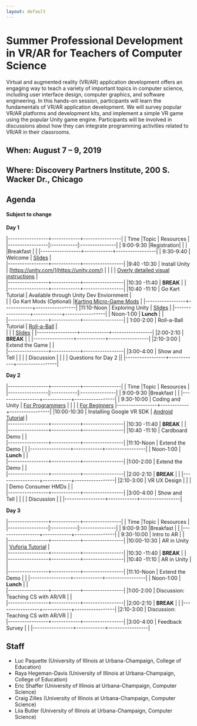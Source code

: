 ```yaml
---
layout: default
---
```

# Summer Professional Development in VR/AR for Teachers of Computer Science

Virtual and augmented reality (VR/AR) application development offers an engaging way to teach a variety of important topics in computer science, including user interface design, computer graphics, and software engineering. In this hands-on session, participants will learn the fundamentals of VR/AR application development. We will survey popular VR/AR platforms and development kits, and implement a simple VR game using the popular Unity game engine. Participants will be involved in discussions about how they can integrate programming activities related to VR/AR in their classrooms.

## When: August 7 – 9, 2019

## Where: Discovery Partners Institute, 200 S. Wacker Dr., Chicago

## Agenda
#### Subject to change ####
**Day 1**

|-----------------+------------+----------------|
| Time            |Topic       |      Resources |
|-----------------|:-----------|:---------------|
| 9:00-9:30       |Registration|     | 
|      |Breakfast       |     | 
|-----------------+------------+-----------------|
| 9:30-9:40     | Welcome           | [Slides](https://github.com/SchoolOfGames/SchoolOfGames.github.io/raw/master/Welcome.pptx)                |                            
|-----------------+------------+-----------------|
|9:40 -10:30     | Install Unity |  [https://unity.com/](https://unity.com/)            |
|                 |               |  [Overly detailed visual instructions](/assets/unity_install.pdf)            |      
|-----------------+------------+-----------------|
|10:30 -11:40     |  **BREAK**    |     |
|-----------------+------------+-----------------|
|10:40 -11:10    | Go Kart Tutorial        | Available through Unity Dev Enviornment |   
|                | Go Kart Mods (Optional) |[Karting Micro-Game Mods](https://learn.unity.com/project/karting-template?courseId=5c59cf22edbc2a001f59aa5d)                         |
|-----------------+------------+-----------------|
|11:10-Noon       | Exploring Unity | [Slides](https://github.com/SchoolOfGames/SchoolOfGames.github.io/raw/master/Exploring%20Unity.pptx)     |
|-----------------+------------+-----------------|
| Noon-1:00     | **Lunch**       |              |  
|-----------------+------------+-----------------|
| 1:00-2:00     | Roll-a-Ball Tutorial            | [Roll-a-Ball](https://learn.unity.com/project/roll-a-ball-tutorial) |   
|               |                                 | [Slides](https://github.com/SchoolOfGames/SchoolOfGames.github.io/raw/master/Roll-A-Ball.pptx)  |
|-----------------+------------+-----------------|
|2:00-2:10    |  **BREAK**    |     |
|-----------------+------------+-----------------|
|2:10-3:00    |  Extend the Game    |             |                
|-----------------+------------+-----------------|
|3:00-4:00      | Show and Tell |              |
|               | Discussion    |              |
|               | Questions for Day 2 ||
|-----------------+------------+-----------------|

**Day 2**

|-----------------+------------+----------------|
| Time            |Topic       |      Resources |
|-----------------|:-----------|:---------------|
| 9:00-9:30       |Breakfast       |     | 
|-----------------+------------+-----------------|
| 9:30-10:00     | Coding and Unity     |   [For Programmers](https://unity3d.com/programming-in-unity)              | 
|                |                      |   [For Beginners](https://learn.unity.com/tutorial/coding-in-unity-for-the-absolute-beginner#)
|-----------------+------------+-----------------|
|10:00-10:30     |  Installing Google VR SDK     | [Android Tutorial](https://developers.google.com/vr/develop/unity/get-started-android)                |  
|-----------------+------------+-----------------|
|10:30 -11:40     |  **BREAK**    |     |
|-----------------+------------+-----------------|
|10:40 -11:10    |  Cardboard Demo   |                 |                
|-----------------+------------+-----------------|
|11:10-Noon       | Extend the Demo |              |
|-----------------+------------+-----------------|
| Noon-1:00     | **Lunch**        |                 |                             
|-----------------+------------+-----------------|
|1:00-2:00    |  Extend the Demo  |          |  
|-----------------+------------+-----------------|
|2:00-2:10    |  **BREAK**    |     |
|-----------------+------------+-----------------|
|2:10-3:00    |  VR UX Design    |                 | 
|             |  Demo Consumer HMDs    |                |                
|-----------------+------------+-----------------|
|3:00-4:00      | Show and Tell |              |
|               | Discussion    |              |
|-----------------+------------+-----------------|

**Day 3**

|-----------------+------------+----------------|
| Time            |Topic       |      Resources |
|-----------------|:-----------|:---------------|
| 9:00-9:30       |Breakfast       |     | 
|-----------------+------------+-----------------|
| 9:30-10:00     | Intro to AR  |                 |                            
|-----------------+------------+-----------------|
|10:00-10:30     | AR in Unity  |  [Vuforia Tutorial](https://library.vuforia.com/articles/Training/getting-started-with-vuforia-in-unity.html)               |  
|-----------------+------------+-----------------|
|10:30 -11:40     |  **BREAK**    |     |
|-----------------+------------+-----------------|
|10:40 -11:10    |  AR in Unity   |                 |                
|-----------------+------------+-----------------|
|11:10-Noon       | Extend the Demo |              |
|-----------------+------------+-----------------|
| Noon-1:00     | **Lunch**        |                 |                             
|-----------------+------------+-----------------|
|1:00-2:00    |  Discussion: Teaching CS with AR/VR  |          |  
|-----------------+------------+-----------------|
|2:00-2:10    |  **BREAK**    |     |
|-----------------+------------+-----------------|
|2:10-3:00    |  Discussion: Teaching CS with AR/VR    |                 |                
|-----------------+------------+-----------------|
|3:00-4:00      | Feedback Survey    |              |
|-----------------+------------+-----------------|

## Staff

+ Luc Paquette (University of Illinois at Urbana-Champaign, College of Education)
+ Raya Hegeman-Davis (University of Illinois at Urbana-Champaign, College of Education)
+ Eric Shaffer (University of Illinois at Urbana-Champaign, Computer Science)
+ Craig Zilles (University of Illinois at Urbana-Champaign, Computer Science)
+ Liia Butler (University of Illinois at Urbana-Champaign, Computer Science)
